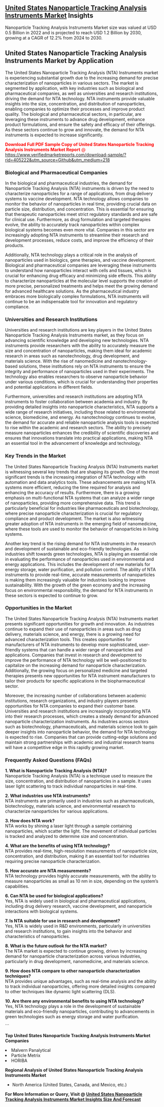 <h2><a href="https://www.verifiedmarketreports.com/download-sample/?rid=405222&amp;utm_source=Github&amp;utm_medium=218" target="_blank">United States Nanoparticle Tracking Analysis Instruments Market</a> Insights</h2><p>Nanoparticle Tracking Analysis Instruments Market size was valued at USD 0.5 Billion in 2022 and is projected to reach USD 1.2 Billion by 2030, growing at a CAGR of 12.2% from 2024 to 2030.</p><p> <h2>United States Nanoparticle Tracking Analysis Instruments Market by Application</h2> <p>The United States Nanoparticle Tracking Analysis (NTA) Instruments market is experiencing substantial growth due to the increasing demand for precise characterization of nanoparticles in various sectors. The market is segmented by application, with key industries such as biological and pharmaceutical companies, as well as universities and research institutions, driving the demand for NTA technology. NTA instruments provide valuable insights into the size, concentration, and distribution of nanoparticles, enabling companies to optimize their processes and improve product quality. The biological and pharmaceutical sectors, in particular, are leveraging these instruments to advance drug development, enhance product formulations, and ensure the safety and efficacy of their offerings. As these sectors continue to grow and innovate, the demand for NTA instruments is expected to increase significantly. <p><span class=""><span style="color: #ff0000;"><strong>Download Full PDF Sample Copy of United States Nanoparticle Tracking Analysis Instruments Market Report</strong> @ </span><a href="https://www.verifiedmarketreports.com/download-sample/?rid=405222&amp;utm_source=Github&amp;utm_medium=218" target="_blank">https://www.verifiedmarketreports.com/download-sample/?rid=405222&amp;utm_source=Github&amp;utm_medium=218</a></span></p></p> <h3>Biological and Pharmaceutical Companies</h3> <p>In the biological and pharmaceutical industries, the demand for Nanoparticle Tracking Analysis (NTA) instruments is driven by the need to characterize nanoparticles for a range of applications, from drug delivery systems to vaccine development. NTA technology allows companies to monitor the behavior of nanoparticles in real time, providing crucial data on particle size, distribution, and concentration. This is essential for ensuring that therapeutic nanoparticles meet strict regulatory standards and are safe for clinical use. Furthermore, as drug formulation and targeted therapies evolve, the ability to accurately track nanoparticles within complex biological systems becomes even more vital. Companies in this sector are increasingly adopting NTA instruments to streamline their research and development processes, reduce costs, and improve the efficiency of their products. <p>Additionally, NTA technology plays a critical role in the analysis of nanoparticles used in biologics, gene therapies, and vaccine development. Biological and pharmaceutical companies are leveraging these instruments to understand how nanoparticles interact with cells and tissues, which is crucial for enhancing drug efficacy and minimizing side effects. This ability to characterize nanoparticles at the molecular level supports the creation of more precise, personalized treatments and helps meet the growing demand for advanced healthcare solutions. As the pharmaceutical industry embraces more biologically complex formulations, NTA instruments will continue to be an indispensable tool for innovation and regulatory compliance.</p> <h3>Universities and Research Institutions</h3> <p>Universities and research institutions are key players in the United States Nanoparticle Tracking Analysis Instruments market, as they focus on advancing scientific knowledge and developing new technologies. NTA instruments provide researchers with the ability to accurately measure the size and concentration of nanoparticles, making them ideal for academic research in areas such as nanotechnology, drug development, and materials science. With the rise of nanomedicine and nanotechnology-based solutions, these institutions rely on NTA instruments to ensure the integrity and performance of nanoparticles used in their experiments. The technology also enables researchers to observe nanoparticle behavior under various conditions, which is crucial for understanding their properties and potential applications in different fields. <p>Furthermore, universities and research institutions are adopting NTA instruments to foster collaboration between academia and industry. By providing detailed insights into nanoparticle characteristics, NTA supports a wide range of research initiatives, including those related to environmental science, biomedicine, and energy. As nanotechnology continues to evolve, the demand for accurate and reliable nanoparticle analysis tools is expected to rise within the academic and research sectors. The ability to precisely measure nanoparticles enhances the credibility of scientific discoveries and ensures that innovations translate into practical applications, making NTA an essential tool in the advancement of knowledge and technology.</p> <h3>Key Trends in the Market</h3> <p>The United States Nanoparticle Tracking Analysis (NTA) Instruments market is witnessing several key trends that are shaping its growth. One of the most significant trends is the increasing integration of NTA technology with automation and data analytics tools. These advancements are making NTA systems more efficient, reducing the time required for analysis and enhancing the accuracy of results. Furthermore, there is a growing emphasis on multi-functional NTA systems that can analyze a wider range of nanoparticles, providing more comprehensive data. This trend is particularly beneficial for industries like pharmaceuticals and biotechnology, where precise nanoparticle characterization is crucial for regulatory compliance and product development. The market is also witnessing greater adoption of NTA instruments in the emerging field of nanomedicine, where these tools are used to monitor the behavior of nanoparticles in living systems. <p>Another key trend is the rising demand for NTA instruments in the research and development of sustainable and eco-friendly technologies. As industries shift towards green technologies, NTA is playing an essential role in evaluating the performance of nanoparticles used in environmental and energy applications. This includes the development of new materials for energy storage, water purification, and pollution control. The ability of NTA instruments to provide real-time, accurate measurements of nanoparticles is making them increasingly valuable for industries looking to improve sustainability. With the growth of the green economy and the increasing focus on environmental responsibility, the demand for NTA instruments in these sectors is expected to continue to grow.</p> <h3>Opportunities in the Market</h3> <p>The United States Nanoparticle Tracking Analysis (NTA) Instruments market presents significant opportunities for growth and innovation. As industries continue to expand their use of nanoparticles in areas such as drug delivery, materials science, and energy, there is a growing need for advanced characterization tools. This creates opportunities for manufacturers of NTA instruments to develop more sophisticated, user-friendly systems that can handle a wider range of nanoparticles and applications. Companies that invest in research and development to improve the performance of NTA technology will be well-positioned to capitalize on the increasing demand for nanoparticle characterization. Additionally, the growing focus on personalized medicine and targeted therapies presents new opportunities for NTA instrument manufacturers to tailor their products for specific applications in the biopharmaceutical sector. <p>Moreover, the increasing number of collaborations between academic institutions, research organizations, and industry players presents opportunities for NTA companies to expand their customer base. Universities and research institutions are increasingly incorporating NTA into their research processes, which creates a steady demand for advanced nanoparticle characterization instruments. As industries across sectors such as biotechnology, pharmaceuticals, and materials science look to gain deeper insights into nanoparticle behavior, the demand for NTA technology is expected to rise. Companies that can provide cutting-edge solutions and maintain strong partnerships with academic and industrial research teams will have a competitive edge in this rapidly growing market.</p> <h3>Frequently Asked Questions (FAQs)</h3> <p><strong>1. What is Nanoparticle Tracking Analysis (NTA)?</strong><br>Nanoparticle Tracking Analysis (NTA) is a technique used to measure the size, concentration, and distribution of nanoparticles in a sample. It uses laser light scattering to track individual nanoparticles in real-time.</p> <p><strong>2. What industries use NTA instruments?</strong><br>NTA instruments are primarily used in industries such as pharmaceuticals, biotechnology, materials science, and environmental research to characterize nanoparticles for various applications.</p> <p><strong>3. How does NTA work?</strong><br>NTA works by shining a laser light through a sample containing nanoparticles, which scatter the light. The movement of individual particles is tracked and analyzed to determine size and concentration.</p> <p><strong>4. What are the benefits of using NTA technology?</strong><br>NTA provides real-time, high-resolution measurements of nanoparticle size, concentration, and distribution, making it an essential tool for industries requiring precise nanoparticle characterization.</p> <p><strong>5. How accurate are NTA measurements?</strong><br>NTA technology provides highly accurate measurements, with the ability to measure nanoparticles as small as 10 nm in size, depending on the system’s capabilities.</p> <p><strong>6. Can NTA be used for biological applications?</strong><br>Yes, NTA is widely used in biological and pharmaceutical applications, including drug delivery research, vaccine development, and nanoparticle interactions with biological systems.</p> <p><strong>7. Is NTA suitable for use in research and development?</strong><br>Yes, NTA is widely used in R&D environments, particularly in universities and research institutions, to gain insights into the behavior and characteristics of nanoparticles.</p> <p><strong>8. What is the future outlook for the NTA market?</strong><br>The NTA market is expected to continue growing, driven by increasing demand for nanoparticle characterization across various industries, particularly in drug development, nanomedicine, and materials science.</p> <p><strong>9. How does NTA compare to other nanoparticle characterization techniques?</strong><br>NTA provides unique advantages, such as real-time analysis and the ability to track individual nanoparticles, offering more detailed insights compared to other techniques like dynamic light scattering (DLS).</p> <p><strong>10. Are there any environmental benefits to using NTA technology?</strong><br>Yes, NTA technology plays a role in the development of sustainable materials and eco-friendly nanoparticles, contributing to advancements in green technologies such as energy storage and water purification.</p> ```</p><p><strong>Top United States Nanoparticle Tracking Analysis Instruments Market Companies</strong></p><div data-test-id=""><p><li>Malvern Panalytical</li><li> Particle Metrix</li><li> HORIBA</li></p><div><strong>Regional Analysis of&nbsp;United States Nanoparticle Tracking Analysis Instruments Market</strong></div><ul><li dir="ltr"><p dir="ltr">North America&nbsp;(United States, Canada, and Mexico, etc.)</p></li></ul><p><strong>For More Information or Query, Visit @&nbsp;</strong><strong><a href="https://www.verifiedmarketreports.com/product/nanoparticle-tracking-analysis-instruments-market/?utm_source=Github&amp;utm_medium=218" target="_blank">United States Nanoparticle Tracking Analysis Instruments Market Insights Size And Forecast</a></strong></p></div>
